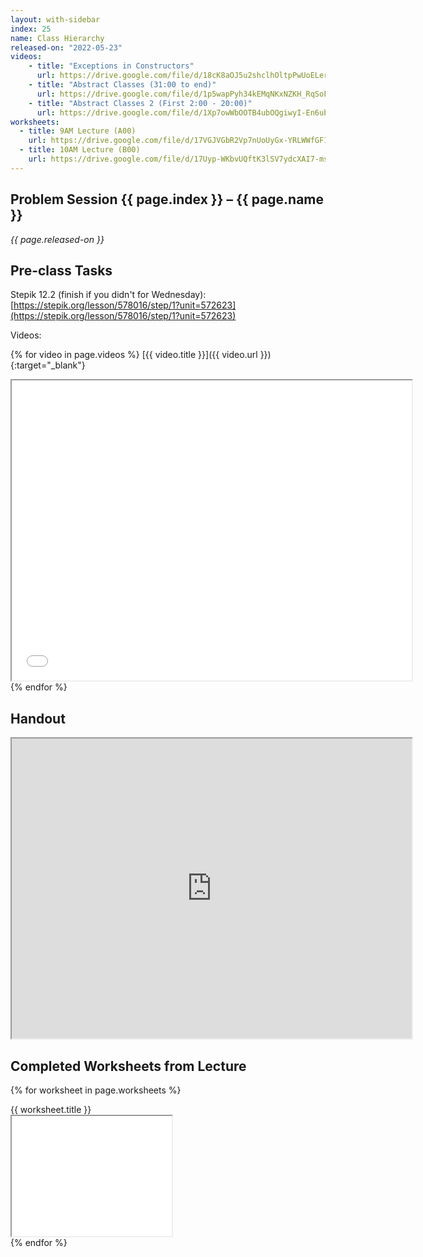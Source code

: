 ```yaml
---
layout: with-sidebar
index: 25
name: Class Hierarchy
released-on: "2022-05-23"
videos:
    - title: "Exceptions in Constructors"
      url: https://drive.google.com/file/d/18cK8aOJ5u2shclhOltpPwUoELer3vHgI
    - title: "Abstract Classes (31:00 to end)"
      url: https://drive.google.com/file/d/1p5wapPyh34kEMqNKxNZKH_RqSoFeV70m
    - title: "Abstract Classes 2 (First 2:00 - 20:00)"
      url: https://drive.google.com/file/d/1Xp7owWbOOTB4ubOQgiwyI-En6ubOiDzN
worksheets:
  - title: 9AM Lecture (A00)
    url: https://drive.google.com/file/d/17VGJVGbR2Vp7nUoUyGx-YRLWWfGF1JGF
  - title: 10AM Lecture (B00)
    url: https://drive.google.com/file/d/17Uyp-WKbvUQftK3lSV7ydcXAI7-msYot
---
```


## Problem Session {{ page.index }} – {{ page.name }}

_{{ page.released-on }}_

## Pre-class Tasks

Stepik 12.2 (finish if you didn't for Wednesday): [https://stepik.org/lesson/578016/step/1?unit=572623](https://stepik.org/lesson/578016/step/1?unit=572623)

Videos:

{% for video in page.videos %}
[{{ video.title }}]({{ video.url }}){:target="_blank"}
<iframe src="{{ video.url }}/preview" width="640" height="480" allow="autoplay"></iframe>
{% endfor %}

## Handout

<iframe src="https://drive.google.com/file/d/1wI8nLx79JLqorJFjHy79IGDm_KbprdHp/preview" width="640" height="480" allow="autoplay"></iframe>

## Completed Worksheets from Lecture

{% for worksheet in page.worksheets %}
<div class="worksheetBox">
{{ worksheet.title }}
<br>
<iframe src="{{ worksheet.url }}/preview" width="256" height="192" allow="autoplay"></iframe>
</div>
{% endfor %}